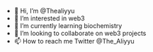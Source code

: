 - 👋 Hi, I’m @Thealiyyu
- 👀 I’m interested in web3
- 🌱 I’m currently learning biochemistry
- 💞️ I’m looking to collaborate on web3 projects
- 📫 How to reach me Twitter @The_Aliyyu

<!---
Thealiyyu/Thealiyyu is a ✨ special ✨ repository because its `README.md` (this file) appears on your GitHub profile.
You can click the Preview link to take a look at your changes.
--->
